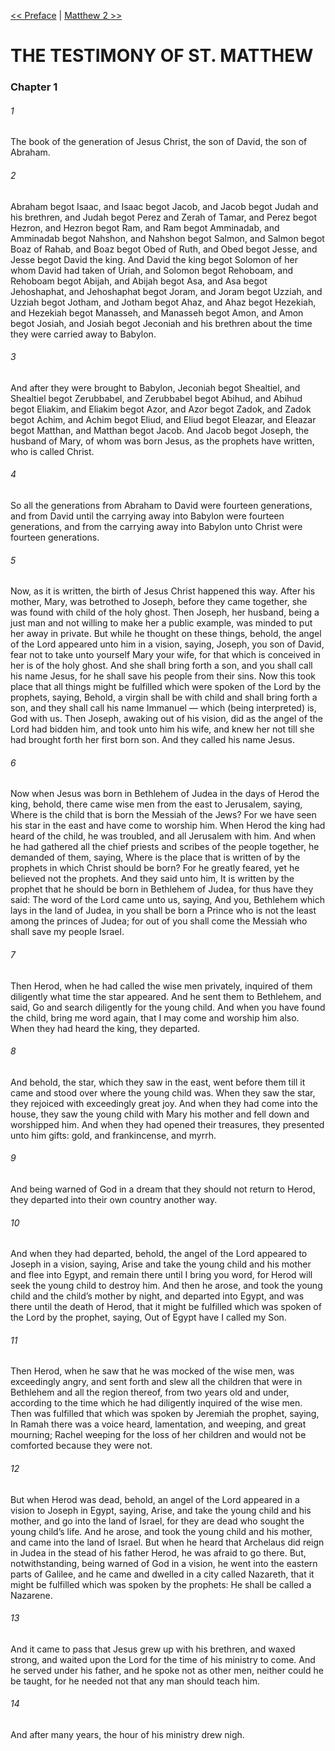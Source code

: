 [<< Preface](Preface)  |  [Matthew 2 >>](Matthew%202)

# THE TESTIMONY OF ST. MATTHEW
### Chapter 1
###### 1

The book of the generation of Jesus Christ, the son of David, the son of Abraham.

###### 2
Abraham begot Isaac, and Isaac begot Jacob, and Jacob begot Judah and his brethren, and Judah begot Perez and Zerah of Tamar, and Perez begot Hezron, and Hezron begot Ram, and Ram begot Amminadab, and Amminadab begot Nahshon, and Nahshon begot Salmon, and Salmon begot Boaz of Rahab, and Boaz begot Obed of Ruth, and Obed begot Jesse, and Jesse begot David the king. And David the king begot Solomon of her whom David had taken of Uriah, and Solomon begot Rehoboam, and Rehoboam begot Abijah, and Abijah begot Asa, and Asa begot Jehoshaphat, and Jehoshaphat begot Joram, and Joram begot Uzziah, and Uzziah begot Jotham, and Jotham begot Ahaz, and Ahaz begot Hezekiah, and Hezekiah begot Manasseh, and Manasseh begot Amon, and Amon begot Josiah, and Josiah begot Jeconiah and his brethren about the time they were carried away to Babylon.

###### 3
And after they were brought to Babylon, Jeconiah begot Shealtiel, and Shealtiel begot Zerubbabel, and Zerubbabel begot Abihud, and Abihud begot Eliakim, and Eliakim begot Azor, and Azor begot Zadok, and Zadok begot Achim, and Achim begot Eliud, and Eliud begot Eleazar, and Eleazar begot Matthan, and Matthan begot Jacob. And Jacob begot Joseph, the husband of Mary, of whom was born Jesus, as the prophets have written, who is called Christ.

###### 4
So all the generations from Abraham to David were fourteen generations, and from David until the carrying away into Babylon were fourteen generations, and from the carrying away into Babylon unto Christ were fourteen generations.

###### 5
Now, as it is written, the birth of Jesus Christ happened this way. After his mother, Mary, was betrothed to Joseph, before they came together, she was found with child of the holy ghost. Then Joseph, her husband, being a just man and not willing to make her a public example, was minded to put her away in private. But while he thought on these things, behold, the angel of the Lord appeared unto him in a vision, saying, Joseph, you son of David, fear not to take unto yourself Mary your wife, for that which is conceived in her is of the holy ghost. And she shall bring forth a son, and you shall call his name Jesus, for he shall save his people from their sins. Now this took place that all things might be fulfilled which were spoken of the Lord by the prophets, saying, Behold, a virgin shall be with child and shall bring forth a son, and they shall call his name Immanuel — which (being interpreted) is, God with us. Then Joseph, awaking out of his vision, did as the angel of the Lord had bidden him, and took unto him his wife, and knew her not till she had brought forth her first born son. And they called his name Jesus.

###### 6
Now when Jesus was born in Bethlehem of Judea in the days of Herod the king, behold, there came wise men from the east to Jerusalem, saying, Where is the child that is born the Messiah of the Jews? For we have seen his star in the east and have come to worship him. When Herod the king had heard of the child, he was troubled, and all Jerusalem with him. And when he had gathered all the chief priests and scribes of the people together, he demanded of them, saying, Where is the place that is written of by the prophets in which Christ should be born? For he greatly feared, yet he believed not the prophets. And they said unto him, It is written by the prophet that he should be born in Bethlehem of Judea, for thus have they said: The word of the Lord came unto us, saying, And you, Bethlehem which lays in the land of Judea, in you shall be born a Prince who is not the least among the princes of Judea; for out of you shall come the Messiah who shall save my people Israel.

###### 7
Then Herod, when he had called the wise men privately, inquired of them diligently what time the star appeared. And he sent them to Bethlehem, and said, Go and search diligently for the young child. And when you have found the child, bring me word again, that I may come and worship him also. When they had heard the king, they departed.

###### 8
And behold, the star, which they saw in the east, went before them till it came and stood over where the young child was. When they saw the star, they rejoiced with exceedingly great joy. And when they had come into the house, they saw the young child with Mary his mother and fell down and worshipped him. And when they had opened their treasures, they presented unto him gifts: gold, and frankincense, and myrrh.

###### 9
And being warned of God in a dream that they should not return to Herod, they departed into their own country another way.

###### 10
And when they had departed, behold, the angel of the Lord appeared to Joseph in a vision, saying, Arise and take the young child and his mother and flee into Egypt, and remain there until I bring you word, for Herod will seek the young child to destroy him. And then he arose, and took the young child and the child’s mother by night, and departed into Egypt, and was there until the death of Herod, that it might be fulfilled which was spoken of the Lord by the prophet, saying, Out of Egypt have I called my Son.

###### 11
Then Herod, when he saw that he was mocked of the wise men, was exceedingly angry, and sent forth and slew all the children that were in Bethlehem and all the region thereof, from two years old and under, according to the time which he had diligently inquired of the wise men. Then was fulfilled that which was spoken by Jeremiah the prophet, saying, In Ramah there was a voice heard, lamentation, and weeping, and great mourning; Rachel weeping for the loss of her children and would not be comforted because they were not.

###### 12
But when Herod was dead, behold, an angel of the Lord appeared in a vision to Joseph in Egypt, saying, Arise, and take the young child and his mother, and go into the land of Israel, for they are dead who sought the young child’s life. And he arose, and took the young child and his mother, and came into the land of Israel. But when he heard that Archelaus did reign in Judea in the stead of his father Herod, he was afraid to go there. But, notwithstanding, being warned of God in a vision, he went into the eastern parts of Galilee, and he came and dwelled in a city called Nazareth, that it might be fulfilled which was spoken by the prophets: He shall be called a Nazarene.

###### 13
And it came to pass that Jesus grew up with his brethren, and waxed strong, and waited upon the Lord for the time of his ministry to come. And he served under his father, and he spoke not as other men, neither could he be taught, for he needed not that any man should teach him.

###### 14
And after many years, the hour of his ministry drew nigh.